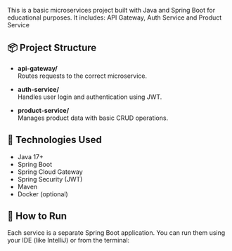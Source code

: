 This is a basic microservices project built with Java and Spring Boot for educational purposes. It includes: API Gateway, Auth Service and Product Service

## 📦 Project Structure

- **api-gateway/**  
  Routes requests to the correct microservice.

- **auth-service/**  
  Handles user login and authentication using JWT.

- **product-service/**  
  Manages product data with basic CRUD operations.

## 🔧 Technologies Used

- Java 17+  
- Spring Boot  
- Spring Cloud Gateway  
- Spring Security (JWT)  
- Maven  
- Docker (optional)

## 🚀 How to Run

Each service is a separate Spring Boot application. You can run them using your IDE (like IntelliJ) or from the terminal:
